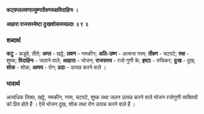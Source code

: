 #### कट्‌वम्ललवणात्युष्णतीक्ष्णरूक्षविदाहिनः ।
#### आहारा राजसस्येष्टा दुःखशोकामयप्रदाः ॥ ९ ॥

### शब्दार्थ

**कटु** - कडुवे, तीते; **अम्ल** - खट्टे; **लवण** - नमकीन; **अति-उष्ण** - अत्यन्त गरम; **तीक्ष्ण** - चटपटे; **रुक्ष** - शुष्क; **विदाहिनः** - जलाने वाले; **आहाराः** - भोजन; **राजसस्य** - रजो गुणी के; **इष्टाः** - रुचिकर; **दुःख** - दुख; **शोक** - शोक; **आमय** - रोग; **प्रदाः** - उत्पन्न करने वाले ।

### भावार्थ

अत्यधिक तिक्त, खट्टे, नमकीन, गरम, चटपटे, शुष्क तथा जलन उत्पन्न करने वाले भोजन रजोगुणी व्यक्तियों को प्रिय होते हैं । ऐसे भोजन दुख, शोक तथा रोग उत्पन्न करने वाले हैं ।